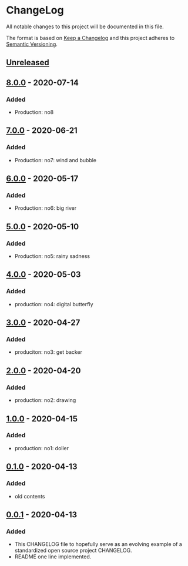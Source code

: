 # ChangeLog
All notable changes to this project will be documented in this file.

The format is based on [Keep a Changelog](http://keepachangelog.com/en/1.0.0/)
and this project adheres to [Semantic Versioning](http://semver.org/spec/v2.0.0.html).

## [Unreleased]

## [8.0.0] - 2020-07-14
### Added
- Production: no8

## [7.0.0] - 2020-06-21
### Added
- Production: no7: wind and bubble

## [6.0.0] - 2020-05-17
### Added
- Production: no6: big river

## [5.0.0] - 2020-05-10
### Added
- Production: no5: rainy sadness

## [4.0.0] - 2020-05-03
### Added
- production: no4: digital butterfly

## [3.0.0] - 2020-04-27
### Added
- produciton: no3: get backer

## [2.0.0] - 2020-04-20
### Added
- production: no2: drawing

## [1.0.0] - 2020-04-15
### Added
- production: no1: doller

## [0.1.0] - 2020-04-13
### Added
- old contents

## [0.0.1] - 2020-04-13
### Added
- This CHANGELOG file to hopefully serve as an evolving example of a standardized open source project CHANGELOG.
- README one line implemented.

[Unreleased]: https://github.com/My-Novel-Management/pp-novels/compare/v8.0.0...HEAD
[8.0.0]: https://github.com/My-Novel-Management/pp-novels/releases/v8.0.0
[7.0.0]: https://github.com/My-Novel-Management/pp-novels/releases/v7.0.0
[6.0.0]: https://github.com/My-Novel-Management/pp-novels/releases/v6.0.0
[5.0.0]: https://github.com/My-Novel-Management/pp-novels/releases/v5.0.0
[4.0.0]: https://github.com/My-Novel-Management/pp-novels/releases/v4.0.0
[3.0.0]: https://github.com/My-Novel-Management/pp-novels/releases/v3.0.0
[2.0.0]: https://github.com/My-Novel-Management/pp-novels/releases/v2.0.0
[1.0.0]: https://github.com/My-Novel-Management/pp-novels/releases/v1.0.0
[0.1.0]: https://github.com/My-Novel-Management/pp-novels/releases/v0.1.0
[0.0.1]: https://github.com/My-Novel-Management/pp-novels/releases/v0.0.1
